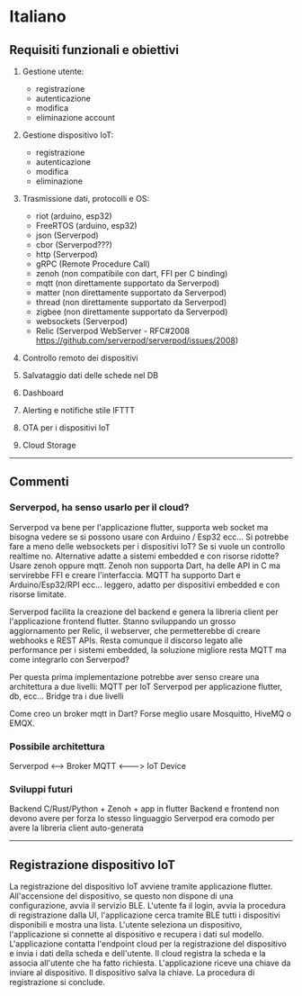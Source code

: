 # Italiano

## Requisiti funzionali e obiettivi

1) Gestione utente:
    - registrazione
    - autenticazione
    - modifica
    - eliminazione account

2) Gestione dispositivo IoT:
    - registrazione
    - autenticazione
    - modifica
    - eliminazione

3) Trasmissione dati, protocolli e OS:
    - riot (arduino, esp32)
    - FreeRTOS (arduino, esp32)
    - json (Serverpod)
    - cbor (Serverpod???)
    - http (Serverpod)
    - gRPC (Remote Procedure Call)
    - zenoh (non compatibile con dart, FFI per C binding)
    - mqtt (non direttamente supportato da Serverpod)
    - matter (non direttamente supportato da Serverpod)
    - thread (non direttamente supportato da Serverpod)
    - zigbee (non direttamente supportato da Serverpod)
    - websockets (Serverpod)
    - Relic (Serverpod WebServer - RFC#2008 <https://github.com/serverpod/serverpod/issues/2008>)

4) Controllo remoto dei dispositivi

5) Salvataggio dati delle schede nel DB

6) Dashboard

7) Alerting e notifiche stile IFTTT

8) OTA per i dispositivi IoT

9) Cloud Storage

---

## Commenti

### Serverpod, ha senso usarlo per il cloud?

Serverpod va bene per l'applicazione flutter, supporta web socket ma bisogna vedere se si possono usare con Arduino / Esp32 ecc...
Si potrebbe fare a meno delle websockets per i dispositivi IoT? Se si vuole un controllo realtime no.
Alternative adatte a sistemi embedded e con risorse ridotte? Usare zenoh oppure mqtt.
Zenoh non supporta Dart, ha delle API in C ma servirebbe FFI e creare l'interfaccia.
MQTT ha supporto Dart e Arduino/Esp32/RPI ecc... leggero, adatto per dispositivi embedded e con risorse limitate.

Serverpod facilita la creazione del backend e genera la libreria client per l'applicazione frontend flutter.
Stanno sviluppando un grosso aggiornamento per Relic, il webserver, che permetterebbe di creare webhooks e REST APIs.
Resta comunque il discorso legato alle performance per i sistemi embedded, la soluzione migliore resta MQTT ma come integrarlo con Serverpod?

Per questa prima implementazione potrebbe aver senso creare una architettura a due livelli:
MQTT per IoT
Serverpod per applicazione flutter, db, ecc...
Bridge tra i due livelli

Come creo un broker mqtt in Dart?
Forse meglio usare Mosquitto, HiveMQ o EMQX.

### Possibile architettura

Serverpod <--> Broker MQTT <---> IoT Device

### Sviluppi futuri

Backend C/Rust/Python + Zenoh + app in flutter
Backend e frontend non devono avere per forza lo stesso linguaggio
Serverpod era comodo per avere la libreria client auto-generata

---

## Registrazione dispositivo IoT

La registrazione del dispositivo IoT avviene tramite applicazione flutter.
All'accensione del dispositivo, se questo non dispone di una configurazione, avvia il servizio BLE.
L'utente fa il login, avvia la procedura di registrazione dalla UI, l'applicazione cerca tramite BLE tutti i dispositivi disponibili e mostra una lista.
L'utente seleziona un dispositivo, l'applicazione si connette al dispositivo e recupera i dati sul modello.
L'applicazione contatta l'endpoint cloud per la registrazione del dispositivo e invia i dati della scheda e dell'utente.
Il cloud registra la scheda e la associa all'utente che ha fatto richiesta.
L'applicazione riceve una chiave da inviare al dispositivo.
Il dispositivo salva la chiave.
La procedura di registrazione si conclude.
